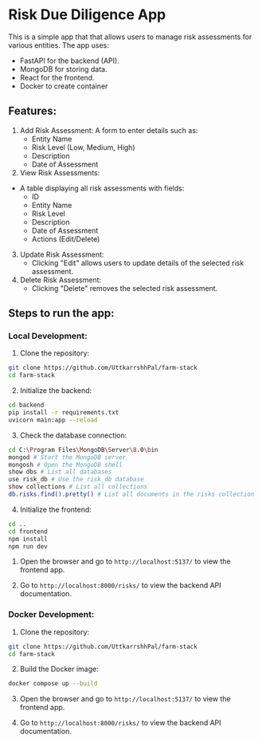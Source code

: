 # Risk Due Diligence App

This is a simple app that that allows users to manage risk assessments for various entities. 
The app uses:
- FastAPI for the backend (API).
- MongoDB for storing data.
- React for the frontend.
- Docker to create container

## Features:
1. Add Risk Assessment: A form to enter details such as:
    - Entity Name
    - Risk Level (Low, Medium, High)
    - Description
    - Date of Assessment
2. View Risk Assessments:
- A table displaying all risk assessments with fields:
    - ID
    - Entity Name
    - Risk Level
    - Description
    - Date of Assessment
    - Actions (Edit/Delete)
3. Update Risk Assessment:
   - Clicking "Edit" allows users to update details of the selected risk assessment.
4. Delete Risk Assessment:
    - Clicking "Delete" removes the selected risk assessment.
  
## Steps to run the app:

### Local Development:
1. Clone the repository:
```bash
git clone https://github.com/UttkarrshhPal/farm-stack
cd farm-stack
```

2. Initialize the backend:
```bash
cd backend
pip install -r requirements.txt
uvicorn main:app --reload
```

3. Check the database connection:
```bash
cd C:\Program Files\MongoDB\Server\8.0\bin
mongod # Start the MongoDB server
mongosh # Open the MongoDB shell
show dbs # List all databases
use risk_db # Use the risk_db database
show collections # List all collections
db.risks.find().pretty() # List all documents in the risks collection
```

4. Initialize the frontend:
```bash
cd ..
cd frontend
npm install
npm run dev
```

1. Open the browser and go to `http://localhost:5137/` to view the frontend app.

2. Go to `http://localhost:8000/risks/` to view the backend API documentation.

### Docker Development: 
1. Clone the repository:
```bash
git clone https://github.com/UttkarrshhPal/farm-stack
cd farm-stack
```

2. Build the Docker image:
```bash
docker compose up --build
```

3. Open the browser and go to `http://localhost:5137/` to view the frontend app. 

4. Go to `http://localhost:8000/risks/` to view the backend API documentation.